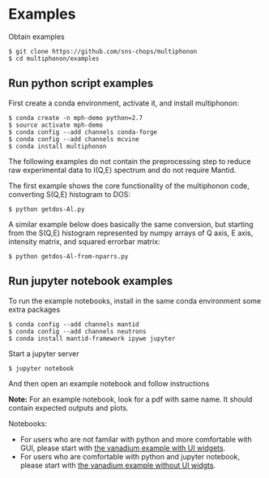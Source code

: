 # Examples

Obtain examples

    $ git clone https://github.com/sns-chops/multiphonon
    $ cd multiphonon/examples

## Run python script examples

First create a conda environment, activate it, and install multiphonon:

    $ conda create -n mph-demo python=2.7
    $ source activate mph-demo
    $ conda config --add channels conda-forge
    $ conda config --add channels mcvine
    $ conda install multiphonon

The following examples do not contain the preprocessing step to reduce raw experimental
data to I(Q,E) spectrum and do not require Mantid.

The first example shows the core functionality of the multiphonon code,
converting S(Q,E) histogram to DOS:

    $ python getdos-Al.py

A similar example below does basically the same conversion, but starting
from the S(Q,E) histogram represented by numpy arrays of Q axis, E axis, intensity
matrix, and squared errorbar matrix:

    $ python getdos-Al-from-nparrs.py


## Run jupyter notebook examples

To run the example notebooks, install in the same conda environment some extra packages

    $ conda config --add channels mantid
    $ conda config --add channels neutrons
    $ conda install mantid-framework ipywe jupyter

Start a jupyter server

    $ jupyter notebook
    
And then open an example notebook and follow instructions

**Note:** For an example notebook, look for a pdf with same name. It should contain expected outputs and plots.

Notebooks:
* For users who are not familar with python and more comfortable with GUI, please start with
  [the vanadium example with UI widgets](getdos2-V_Ei120meV.ipynb).
* For users who are comfortable with python and jupyter notebook, please start with
  [the vanadium example without UI widgts](getdos2-V_Ei120meV-noUI.ipynb).

